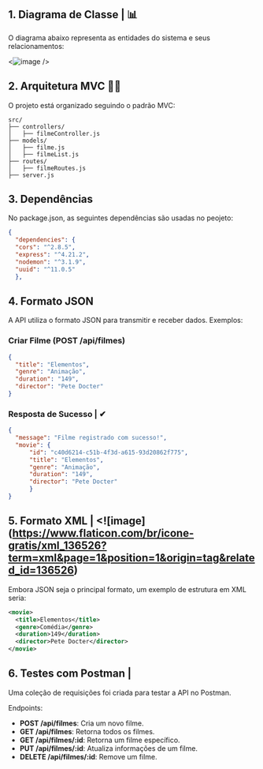 ## **1. Diagrama de Classe** | 📊
O diagrama abaixo representa as entidades do sistema e seus relacionamentos:

<![image](https://github.com/user-attachments/assets/cbcb4dab-eb87-4271-ad49-9444335b6c28)
/>

## **2. Arquitetura MVC** 🧩📐
O projeto está organizado seguindo o padrão MVC:

```
src/
├── controllers/
│   ├── filmeController.js
├── models/
│   ├── filme.js
│   ├── filmeList.js
├── routes/
│   ├── filmeRoutes.js
├── server.js
```

## **3. Dependências** 
No package.json, as seguintes dependências são usadas no peojeto:
```json
{
  "dependencies": {
  "cors": "^2.8.5",
  "express": "^4.21.2",
  "nodemon": "^3.1.9",
  "uuid": "^11.0.5"
  },
```

## **4. Formato JSON**
A API utiliza o formato JSON para transmitir e receber dados. Exemplos:
### **Criar Filme (POST /api/filmes)**
```json
{
  "title": "Elementos",
  "genre": "Animação",
  "duration": "149",
  "director": "Pete Docter"
}
```

### **Resposta de Sucesso** | ✔
```json
{
  "message": "Filme registrado com sucesso!",
  "movie": {
      "id": "c40d6214-c51b-4f3d-a615-93d20862f775",
      "title": "Elementos",
      "genre": "Animação",
      "duration": "149",
      "director": "Pete Docter"
      }
}
```

## **5. Formato XML** | <![image] (https://www.flaticon.com/br/icone-gratis/xml_136526?term=xml&page=1&position=1&origin=tag&related_id=136526)
Embora JSON seja o principal formato, um exemplo de estrutura em XML seria:

```xml
<movie>
  <title>Elementos</title>
  <genre>Comédia</genre>
  <duration>149</duration>
  <director>Pete Docter</director>
</movie>
```
## **6. Testes com Postman** | 

Uma coleção de requisições foi criada para testar a API no Postman. 

Endpoints:
- **POST /api/filmes**: Cria um novo filme.
- **GET /api/filmes**: Retorna todos os filmes.
- **GET /api/filmes/:id**: Retorna um filme específico.
- **PUT /api/filmes/:id**: Atualiza informações de um filme.
- **DELETE /api/filmes/:id**: Remove um filme.



